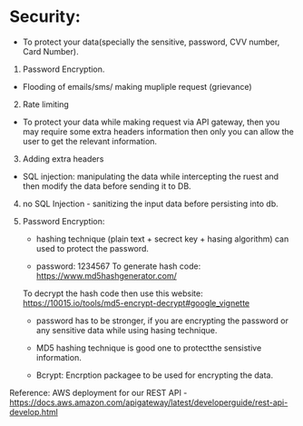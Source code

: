 # Security:

   - To protect your data(specially the sensitive, password, CVV number, Card Number).
   1. Password Encryption.
   
   - Flooding of emails/sms/ making mupliple request (grievance)
   2. Rate limiting

   - To protect your data while making request via API    gateway, then you may require some extra headers information then only you can allow the user to get the relevant information.

   3. Adding extra headers

   - SQL injection: manipulating the data while intercepting the ruest and then modify the data before sending it to DB.
   4. no SQL Injection - sanitizing the input data before persisting into db.


1. Password Encryption:

    - hashing technique (plain text + secrect key + hasing algorithm) can used to protect the password.

    - password: 1234567
     To generate hash code:  https://www.md5hashgenerator.com/

     To decrypt the hash code then use this website: https://10015.io/tools/md5-encrypt-decrypt#google_vignette

    - password has to be stronger, if you are encrypting the password or any sensitive data while using hasing technique.

    - MD5 hashing technique is good one to protectthe sensistive information.

    - Bcrypt: Encrption packagee to be used for encrypting the data.




Reference: AWS deployment for our REST API - https://docs.aws.amazon.com/apigateway/latest/developerguide/rest-api-develop.html


